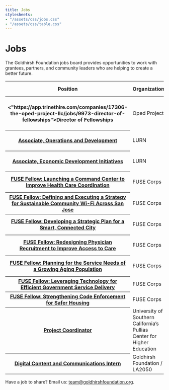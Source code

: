 ```yaml
---
title: Jobs
stylesheets:
- "/assets/css/jobs.css"
- "/assets/css/table.css"
---
```


Jobs
===========

The Goldhirsh Foundation jobs board provides opportunities to work with grantees, partners, and community leaders who are helping to create a better future.



<table>
<thead>
<tr>
  <th scope="col">Position</th>
  <th scope="col">Organization</th>
  <th scope="col">Location</th>
  <th scope="col">Date Posted</th>
</tr>
</thead>
<tbody>

<tr>
  <th scope="row"><"https://app.trinethire.com/companies/17306-the-oped-project-llc/jobs/9973-director-of-fellowships">Director of Fellowships</a></th>
  <td>Oped Project</td>
  <td>New York City, New York</td>
  <td>February 21, 2019</td>
</tr>

<tr>
  <th scope="row"><a href="http://lurnetwork.org/index/careers/">Associate, Operations and Development</a></th>
  <td>LURN</td>
  <td>Los Angeles, CA</td>
  <td>February 12, 2019</td>
</tr>

<tr>
  <th scope="row"><a href="http://lurnetwork.org/index/careers/">Associate, Economic Development Initiatives</a></th>
  <td>LURN</td>
  <td>Los Angeles, CA</td>
  <td>February 12, 2019</td>
</tr>

 <tr>
  <th scope="row"><a href="https://fusecorps.org/fellowship-openings/launching-a-command-center-to-improve-health-care-coordination/">FUSE Fellow: Launching a Command Center to Improve Health Care Coordination</a></th>
  <td>FUSE Corps</td>
  <td>Los Angeles, CA</td>
  <td>February 5, 2019</td>
</tr>
 
 <tr>
  <th scope="row"><a href="https://fusecorps.org/fellowship-openings/defining-and-executing-a-strategy-for-sustainable-community-wi-fi-across-san-jose/">FUSE Fellow: Defining and Executing a Strategy for Sustainable Community Wi-Fi Across San Jose</a></th>
  <td>FUSE Corps</td>
  <td>San Jose, CA</td>
  <td>February 5, 2019</td>
</tr>
 
  <tr>
  <th scope="row"><a href="https://fusecorps.org/fellowship-openings/developing-a-strategic-plan-for-a-smart-connected-city/">FUSE Fellow: Developing a Strategic Plan for a Smart, Connected City</a></th>
  <td>FUSE Corps</td>
  <td>Los Angeles, CA</td>
  <td>February 5, 2019</td>
</tr>
 
<tr>
  <th scope="row"><a href="https://fusecorps.org/fellowship-openings/redesigning-physician-recruitment-to-improve-access-to-care/">FUSE Fellow: Redesigning Physician Recruitment to Improve Access to Care</a></th>
  <td>FUSE Corps</td>
  <td>Los Angeles, CA</td>
  <td>February 5, 2019</td>
</tr>
 
<tr>
  <th scope="row"><a href="https://fusecorps.org/fellowship-openings/planning-for-the-service-needs-of-a-growing-aging-population/">FUSE Fellow: Planning for the Service Needs of a Growing Aging Population</a></th>
  <td>FUSE Corps</td>
  <td>Los Angeles, CA</td>
  <td>February 5, 2019</td>
</tr> 
 
 <tr>
  <th scope="row"><a href="https://fusecorps.org/fellowship-openings/leveraging-technology-for-efficient-government-service-delivery/">FUSE Fellow: Leveraging Technology for Efficient Government Service Delivery</a></th>
  <td>FUSE Corps</td>
  <td>Oakland, CA</td>
  <td>February 5, 2019</td>
</tr> 

 <tr>
  <th scope="row"><a href="https://fusecorps.org/fellowship-openings/strengthening-code-enforcement-for-safer-housing/">FUSE Fellow: Strengthening Code Enforcement for Safer Housing</a></th>
  <td>FUSE Corps</td>
  <td>Oakland, CA</td>
  <td>February 5, 2019</td>
</tr> 
 
<tr>
  <th scope="row"><a href="https://usccareers.usc.edu/job/los-angeles/project-coordinator/1209/10252330">Project Coordinator</a></th>
  <td>University of Southern California’s Pullias Center for Higher Education</td>
  <td>Los Angeles, CA</td>
  <td>January 8, 2019</td>
</tr>

<tr>
  <th scope="row"><a href="https://la2050.org/jobs/1639">Digital Content and Communications Intern</a></th>
  <td>Goldhirsh Foundation / LA2050</td>
  <td>Los Angeles, CA</td>
  <td>January 7, 2019</td>
</tr>

</tbody>
</table>



Have a job to share? Email us: [team@goldhirshfoundation.org](mailto:team@goldhirshfoundation.org).


